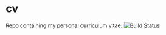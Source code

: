 # cv
Repo containing my personal curriculum vitae.
[![Build Status](https://api.travis-ci.com/marcodenisi/cv.svg)](https://api.travis-ci.com/marcodenisi/cv.svg)

